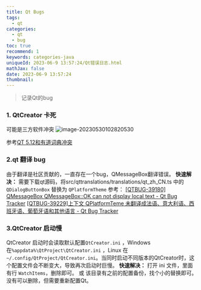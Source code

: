 ```yaml
---
title: Qt Bugs
tags:
  - qt
categories:
  - qt
  - bug
toc: true
recommend: 1
keywords: categories-java
uniqueId: 2023-06-9 13:57:24/Qt错误日志.html
mathJax: false
date: 2023-06-9 13:57:24
thumbnail:
---
```



> 记录Qt的bug
> <!-- more -->

### **1. QtCreator 卡死**

可能是三方软件冲突
![image-20230530102820530](https://cdn.jsdelivr.net/gh/cccccrz/cccccrz.github.io@main/source/img/image-20230530102820530.png)

参考[QT 5.12和有道词典冲突](https://blog.csdn.net/justformemory/article/details/107537434)
</br>
### **2.qt 翻译 bug**
由于翻译是社区贡献的，一直存在一个bug，QMessageBox翻译错误。
**快速解决：**
需要下载qt源码，将src/qttranslations/translations/qt_zh_CN.ts 中的`QDialogButtonBox` 替换为 `QPlatformTheme`
参考：
[[QTBUG-39180] QMessageBox QMessageBox::OK can not display local text - Qt Bug Tracker](https://bugreports.qt.io/browse/QTBUG-39180)
[[QTBUG-39229]上下文 QPlatformTeme 未翻译成法语、意大利语、西班牙语、葡萄牙语和其他语言 - Qt Bug Tracker](https://bugreports.qt.io/browse/QTBUG-39229)

### **3.QtCreator 启动慢**
QtCreator 启动时会读取默认配置`QtCreator.ini` ，Windows在`%appdata%\QtProject\QtCreator.ini` ，Linux 在 `~/.config/QtProject/QtCreator.ini`。当同时启动不同版本的QtCreator时，这个配置文件会不断变大，导致再次启动时巨慢。
**快速解决：**
打开 ini 文件，里面有行 `WatchItems`，删除即可。
或
该目录有之前的配置备份，找个小的替换即可。没有可以删除，但需要重新配置Qt。